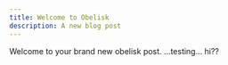 ```yaml
---
title: Welcome to Obelisk
description: A new blog post
---
```


Welcome to your brand new obelisk post.
...testing... hi??
